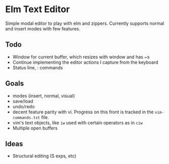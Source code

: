 # Elm Text Editor

Simple modal editor to play with elm and zippers. Currently supports normal
and insert modes with few features. 

## Todo

- Window for current buffer, which resizes with window and has ~s
- Continue implementing the editor actions I capture from the keyboard
- Status line, : commands

## Goals

- modes (insert, normal, visual)
- save/load
- undo/redo
- decent feature parity with vi. Progress on this front is tracked in the `vim-commands.txt` file.
- vim's text objects, like `iw` used with certain operators as in `ciw`
- Multiple open buffers

## Ideas

- Structural editing (S exps, etc)
